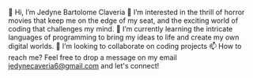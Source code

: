 👋 Hi, I’m Jedyne Bartolome Claveria
👀 I’m interested in the thrill of horror movies that keep me on the edge of my seat, and the exciting world of coding that challenges my mind.
🌱 I’m currently learning the intricate languages of programming to bring my ideas to life and create my own digital worlds.
💞️ I’m looking to collaborate on coding projects
📫 How to reach me? Feel free to drop a message on my email jedynecaveria6@gmail.com and let's connect!

